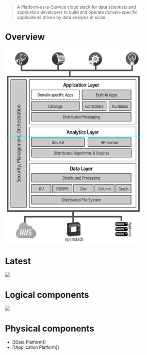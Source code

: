 > A Platform-as-a-Service cloud stack for data scientists and application developers to build and operate domain-specific applications driven by data analysis at scale.

# Overview 

![](img/trustedanalytics-components.png)

# Latest

![](https://github.com/trustedanalytics/platform-wiki/blob/master/wikiImages/TAP-platform-purpose.png)

# Logical components 

![](https://github.com/trustedanalytics/platform-wiki/blob/master/wikiImages/TAP-platform-processing.png)


 
# Physical components 
 
* [[Data Platform]]
* [[Application Platform]]